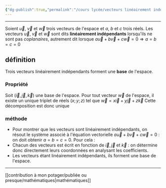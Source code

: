 ```yaml
---
{"dg-publish":true,"permalink":"/cours lycée/vecteurs linéairement indépendants/"}
---
```


 

---
Soient $\vec{u}$, $\vec{v}$ et $\vec{w}$ trois vecteurs de l'espace et $a$, $b$ et $c$ trois réels. Les vecteurs $\vec{u}$, $\vec{v}$ et $\vec{w}$ sont dits **linéairement indépendants** lorsqu'ils ne sont pas *coplanaires*, autrement dit lorsque $a\vec{u}+b\vec{v}+c\vec{w}=0 \Rightarrow a=b=c=0$
## définition
Trois vecteurs linéairement indépendants forment une **base** de l'espace.
### Propriété
Soit $(\vec{i},\vec{j},\vec{k})$ une base de l'espace. Pour tout vecteur $\vec{w}$ de l'espace, il existe un unique triplet de réels $(x;y;z)$ tel que $\vec{w}=x\vec{i}+y\vec{j}+z\vec{k}$ Cette décomposition est donc unique
### méthode
- Pour montrer que les vecteurs sont linéairement indépendants, on résout le système associé à l'équation vectorielle $a\vec{u}+b\vec{v}+c\vec{w}=0$ : on doit obtenir $a=b=c=0$.
Pour cela :
- Chacun des vecteurs est écrit en fonction de $\vec{i},\vec{j}\text{ et }\vec{k}$ : on détermine donc directement leurs coordonnées en analysant les coefficients.
- Les vecteurs étant linéairement indépendants, ils forment une base de l'espace.

---
[[contribution à mon potager/publiée ou presque/mathématiques\|mathématiques]]